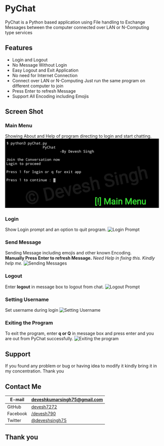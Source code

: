 # PyChat
PyChat is a Python based application using File handling to Exchange Messages between the computer connected over LAN or N-Computing type services

## Features
 - Login and Logout
 - No Message Without Login
 - Easy Logout and Exit Application
 - No need for Internet Connection
 - Connect over LAN or N-Computing
    Just run the same program on different computer to join
 - Press Enter to refresh Message
 - Support All Encoding including Emojis

## Screen Shot
### Main Menu
Showing About and Help of program directing to login and start chatting.
![Main Menu](/screenshot/IMG_20210312_123705.jpg?raw=true)

### Login
Show Login prompt and an option to quit program.
![Login Prompt](https://github.com/devesh7272/PyChat/blob/main/screenshot/IMG_20210312_123812.jpg?raw=true)

### Send Message
Sending Message including emojis and other known Encoding.<br>
**Manually Press Enter to refresh Message.** _Need Help in fixing this. Kindly help me._
![Sending Messages](https://github.com/devesh7272/PyChat/blob/main/screenshot/IMG_20210312_123355.jpg?raw=true)

### Logout
Enter **logout** in message box to logout from chat.
![Logout Prompt](https://github.com/devesh7272/PyChat/blob/main/screenshot/IMG_20210312_123422.jpg?raw=true)

### Setting Username
Set username during login
![Setting Username](https://github.com/devesh7272/PyChat/blob/main/screenshot/IMG_20210312_123533.jpg?raw=true)

### Exiting the Program
To exit the program, enter **q or Q** in message box and press enter and you are out from PyChat successfully.
![Exiting the program](https://github.com/devesh7272/PyChat/blob/main/screenshot/IMG_20210312_123458.jpg?raw=true)

## Support
If you found any problem or bug or having idea to modify it kindly bring it in my concentration.
Thank you

## Contact Me
|E-mail| deveshkumarsingh75@gmail.com|
|------|----|
|GitHub|[devesh7272](https://github.com/devesh7272)|
|Facebook | [/devesh790](https://fb.me/devesh790)|
|Twitter | [@deveshsingh75](https://twitter.com/deveshsingh75)|

## Thank you

